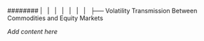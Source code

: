 ######## |   |   |   |   |   |   |   ├── Volatility Transmission Between Commodities and Equity Markets

*Add content here*